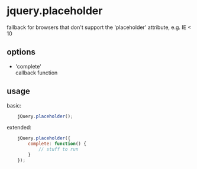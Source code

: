 jquery.placeholder
==================

fallback for browsers that don't support the 'placeholder' attribute, e.g. IE &lt; 10


## options

* 'complete'<br/>
callback function

## usage

basic:

```js
	jQuery.placeholder();
```

extended:

```js
	jQuery.placeholder({
		complete: function() {
			// stuff to run
		}
	});
```

